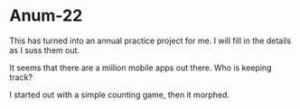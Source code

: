# Anum-22

This has turned into an annual practice project for me.
I will fill in the details as I suss them out.

It seems that there are a million mobile apps out there. Who is keeping track?

I started out with a simple counting game, then it morphed.
